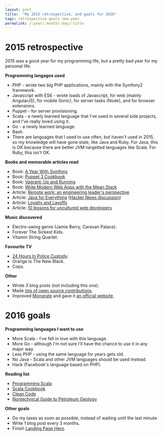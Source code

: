 ```yaml
---
layout: post
title:  "My 2015 retrospective, and goals for 2016"
tags: retrospective goals new-year
permalink: /:year/:month/:day/:title
---
```


2015 retrospective
==================

2015 was a good year for my programming life, but a pretty bad year for my personal life.

**Programming langages used**

* PHP - wrote two big PHP applications, mainly with the Symfony2 framework.
* Javascript with ES6 - wrote loads of Javascript, for web (mainly AngularJS), for mobile (Ionic), for server tasks (Node), and for browser extensions.
* Puppet - for server provisioning.
* Scala - a newly learned language that I've used in several side projects, and I've really loved using it.
* Go - a newly learned language.
* Bash.
* There are languages that I used to use often, but haven't used in 2015, so my knowledge will have gone stale, like Java and Ruby. For Java, this is OK because there are better JVM-targetted languages like Scala. For Ruby, this isn't OK.

**Books and memorable articles read**

* Book: [A Year With Symfony](http://www.amazon.co.uk/Year-With-Symfony-reusable-Symfony2/dp/9082120119)
* Book: [Puppet 3 Cookbook](http://www.amazon.co.uk/Puppet-3-Cookbook-John-Arundel/dp/1782169768)
* Book: [Vagrant: Up and Running](http://www.amazon.co.uk/gp/product/1449335837)
* Book: [Write Modern Web Apps with the Mean Stack](http://www.amazon.co.uk/gp/product/0133930157)
* Article: [Remote work: an engineering leader's perspective](http://dec0de.me/2014/11/remote/)
* Article: [Java for Everything](http://www.teamten.com/lawrence/writings/java-for-everything.html) ([Hacker News discussion](https://news.ycombinator.com/item?id=8677556))
* Article: [Loyalty and Layoffs](https://gist.github.com/phaedryx/6268820)
* Article: [10 lessons for uncultured web developers](http://www.troyhunt.com/2012/09/10-lessons-for-uncultured-web-developers.html)

**Music discovered**

* Electro-swing genre (Jamie Berry, Caravan Palace).
* Forever The Sickest Kids.
* Vitamin String Quartet.

**Favourite TV**

* [24 Hours In Police Custody](http://www.channel4.com/programmes/24-hours-in-police-custody).
* Orange Is The New Black.
* Cops.

**Other**

* Wrote 3 blog posts (not including this one).
* Made [lots of open source contributions](https://github.com/amyboyd).
* Improved [Mongrate](https://github.com/mongrate) and gave it [an official website](http://mongrate.com/).

2016 goals
==========

**Programming languages I want to use**

* More Scala - I've fell in love with this language.
* More Go - although I'm not sure I'll have the chance to use it in any major way.
* Less PHP - using the same language for years gets old.
* No Java - Scala and other JVM languages should be used instead.
* Hack (Facebook's language based on PHP).

**Reading list**

* [Programming Scala](http://shop.oreilly.com/product/0636920033073.do)
* [Scala Cookbook](http://shop.oreilly.com/product/0636920026914.do)
* [Clean Code](http://www.amazon.co.uk/Clean-Code-Handbook-Software-Craftsmanship/dp/0132350882)
* [Nontechnical Guide to Petroleum Geology](http://www.amazon.co.uk/Nontechnical-Petroleum-Exploration-Drilling-Production/dp/1593702698)

**Other goals**

* Do my taxes as soon as possible, instead of waiting until the last minute.
* Write 1 blog post every 3 months.
* Finish [Landing Page Hero](https://github.com/landingpagehero).
